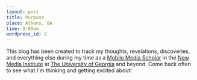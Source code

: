 ```yaml
--- 
layout: post
title: Purpose
place: Athens, GA
time: 9:09am
wordpress_id: 2
---
```


This blog has been created to track my thoughts, revelations, discoveries, and everything else during my time as a [Mobile Media Scholar](http://www.nmi.uga.edu/mmrl/scholar/index.asp) in the [New Media Institute](http://www.nmi.uga.edu/) at [The University of Georgia](http://www.uga.edu) and beyond. Come back often to see what I'm thinking and getting excited about!